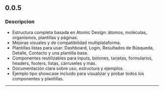 
## 0.0.5

### Descripcion

- Estructura completa basada en Atomic Design: átomos, moléculas, organismos, plantillas y páginas.
- Mejoras visuales y de compatibilidad multiplataforma.
- Plantillas listas para usar: Dashboard, Login, Resultados de Búsqueda, Detalle, Contacto y una plantilla base.
- Componentes reutilizables para inputs, botones, tarjetas, formularios, headers, footers, listas, carruseles y más.
- Documentación clara sobre uso, estructura y ejemplos.
- Ejemplo tipo showcase incluido para visualizar y probar todos los componentes y plantillas.

---

